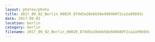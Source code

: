 ```yaml
---
layout: photos/photo
title: 2017_09_02_Berlin_00029_87dd5e28ebb58e9d0480f2ca2a99b93c
date: 2017-09-02
location: berlin
category: berlin
filename: 2017_09_02_Berlin_00029_87dd5e28ebb58e9d0480f2ca2a99b93c
---
```

